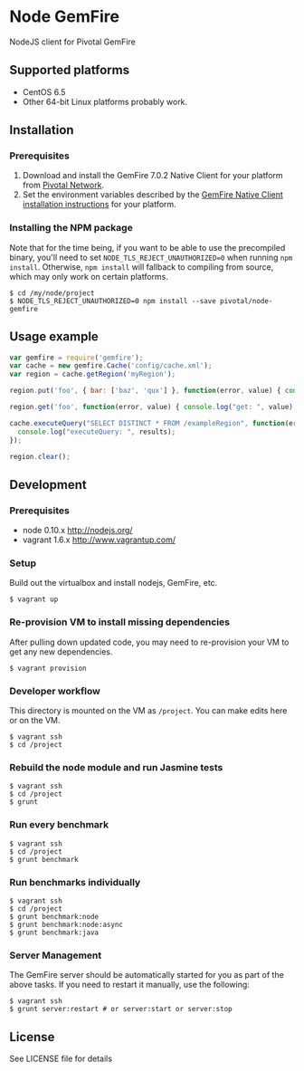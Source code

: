 Node GemFire
====================

NodeJS client for Pivotal GemFire

## Supported platforms

* CentOS 6.5
* Other 64-bit Linux platforms probably work.

## Installation

### Prerequisites

1. Download and install the GemFire 7.0.2 Native Client for your platform from [Pivotal Network](https://network.pivotal.io/products/pivotal-gemfire).
2. Set the environment variables described by the [GemFire Native Client installation instructions](http://gemfire.docs.pivotal.io/latest/userguide/index.html#gemfire_nativeclient/introduction/install-overview.html) for your platform.

### Installing the NPM package

Note that for the time being, if you want to be able to use the precompiled binary, you'll need to set `NODE_TLS_REJECT_UNAUTHORIZED=0` when running `npm install`. Otherwise, `npm install` will fallback to compiling from source, which may only work on certain platforms.

```
$ cd /my/node/project
$ NODE_TLS_REJECT_UNAUTHORIZED=0 npm install --save pivotal/node-gemfire
```

## Usage example

```javascript
var gemfire = require('gemfire');
var cache = new gemfire.Cache('config/cache.xml');
var region = cache.getRegion('myRegion');

region.put('foo', { bar: ['baz', 'qux'] }, function(error, value) { console.log("put: ", value); });

region.get('foo', function(error, value) { console.log("get: ", value); });

cache.executeQuery("SELECT DISTINCT * FROM /exampleRegion", function(error, results){
  console.log("executeQuery: ", results);
});

region.clear();
```

## Development
### Prerequisites 

* node 0.10.x http://nodejs.org/
* vagrant 1.6.x http://www.vagrantup.com/

### Setup

Build out the virtualbox and install nodejs, GemFire, etc.

    $ vagrant up
    
### Re-provision VM to install missing dependencies

After pulling down updated code, you may need to re-provision your VM to get any new dependencies.

	$ vagrant provision

### Developer workflow

This directory is mounted on the VM as `/project`. You can make edits here or on the VM.

    $ vagrant ssh
    $ cd /project

### Rebuild the node module and run Jasmine tests

    $ vagrant ssh
    $ cd /project
    $ grunt

### Run every benchmark

    $ vagrant ssh
    $ cd /project
    $ grunt benchmark

### Run benchmarks individually

    $ vagrant ssh
    $ cd /project
    $ grunt benchmark:node
    $ grunt benchmark:node:async
    $ grunt benchmark:java

### Server Management

The GemFire server should be automatically started for you as part of the above tasks. If you
need to restart it manually, use the following:

    $ vagrant ssh
    $ grunt server:restart # or server:start or server:stop

## License

See LICENSE file for details

